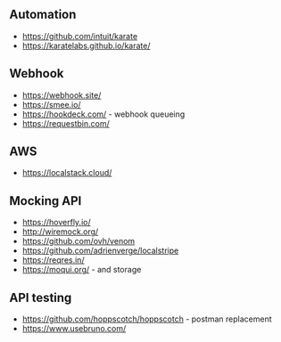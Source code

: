 ## Automation

- https://github.com/intuit/karate
- https://karatelabs.github.io/karate/

## Webhook

- https://webhook.site/
- https://smee.io/
- https://hookdeck.com/ - webhook queueing
- https://requestbin.com/

## AWS

- https://localstack.cloud/

## Mocking API

- https://hoverfly.io/
- http://wiremock.org/
- https://github.com/ovh/venom
- https://github.com/adrienverge/localstripe
- https://reqres.in/
- https://moqui.org/ - and storage

## API testing

- https://github.com/hoppscotch/hoppscotch - postman replacement
- https://www.usebruno.com/